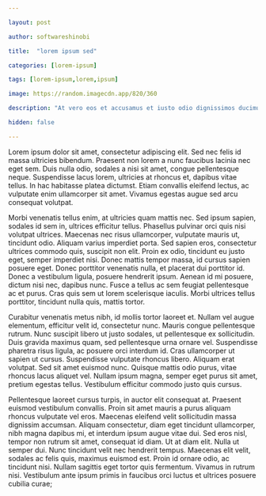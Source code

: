 ```yaml
---

layout: post

author: softwareshinobi

title:  "lorem ipsum sed"

categories: [lorem-ipsum]

tags: [lorem-ipsum,lorem,ipsum]

image: https://random.imagecdn.app/820/360

description: "At vero eos et accusamus et iusto odio dignissimos ducimus qui blanditiis praesentium voluptatum deleniti."

hidden: false

---
```


Lorem ipsum dolor sit amet, consectetur adipiscing elit. Sed nec felis id massa ultricies bibendum. Praesent non lorem a nunc faucibus lacinia nec eget sem. Duis nulla odio, sodales a nisi sit amet, congue pellentesque neque. Suspendisse lacus lorem, ultricies at rhoncus et, dapibus vitae tellus. In hac habitasse platea dictumst. Etiam convallis eleifend lectus, ac vulputate enim ullamcorper sit amet. Vivamus egestas augue sed arcu consequat volutpat.

Morbi venenatis tellus enim, at ultricies quam mattis nec. Sed ipsum sapien, sodales id sem in, ultrices efficitur tellus. Phasellus pulvinar orci quis nisi volutpat ultrices. Maecenas nec risus ullamcorper, vulputate mauris ut, tincidunt odio. Aliquam varius imperdiet porta. Sed sapien eros, consectetur ultrices commodo quis, suscipit non elit. Proin ex odio, tincidunt eu justo eget, semper imperdiet nisi. Donec mattis tempor massa, id cursus sapien posuere eget. Donec porttitor venenatis nulla, et placerat dui porttitor id. Donec a vestibulum ligula, posuere hendrerit ipsum. Aenean id mi posuere, dictum nisi nec, dapibus nunc. Fusce a tellus ac sem feugiat pellentesque ac et purus. Cras quis sem ut lorem scelerisque iaculis. Morbi ultrices tellus porttitor, tincidunt nulla quis, mattis tortor.

Curabitur venenatis metus nibh, id mollis tortor laoreet et. Nullam vel augue elementum, efficitur velit id, consectetur nunc. Mauris congue pellentesque rutrum. Nunc suscipit libero ut justo sodales, ut pellentesque ex sollicitudin. Duis gravida maximus quam, sed pellentesque urna ornare vel. Suspendisse pharetra risus ligula, ac posuere orci interdum id. Cras ullamcorper ut sapien ut cursus. Suspendisse vulputate rhoncus libero. Aliquam erat volutpat. Sed sit amet euismod nunc. Quisque mattis odio purus, vitae rhoncus lacus aliquet vel. Nullam ipsum magna, semper eget purus sit amet, pretium egestas tellus. Vestibulum efficitur commodo justo quis cursus.

Pellentesque laoreet cursus turpis, in auctor elit consequat at. Praesent euismod vestibulum convallis. Proin sit amet mauris a purus aliquam rhoncus vulputate vel eros. Maecenas eleifend velit sollicitudin massa dignissim accumsan. Aliquam consectetur, diam eget tincidunt ullamcorper, nibh magna dapibus mi, et interdum ipsum augue vitae dui. Sed eros nisl, tempor non rutrum sit amet, consequat id diam. Ut at diam elit. Nulla ut semper dui. Nunc tincidunt velit nec hendrerit tempus. Maecenas elit velit, sodales ac felis quis, maximus euismod est. Proin id ornare odio, ac tincidunt nisi. Nullam sagittis eget tortor quis fermentum. Vivamus in rutrum nisi. Vestibulum ante ipsum primis in faucibus orci luctus et ultrices posuere cubilia curae; 
